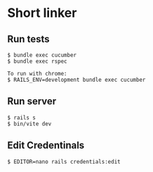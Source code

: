 # Short linker

## Run tests
```
$ bundle exec cucumber
$ bundle exec rspec

To run with chrome: 
$ RAILS_ENV=development bundle exec cucumber
```

## Run server
```
$ rails s
$ bin/vite dev
```

## Edit Credentinals
```
$ EDITOR=nano rails credentials:edit
```